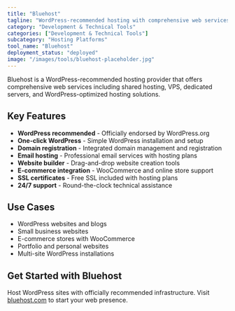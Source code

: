 ```yaml
---
title: "Bluehost"
tagline: "WordPress-recommended hosting with comprehensive web services"
category: "Development & Technical Tools"
categories: ["Development & Technical Tools"]
subcategory: "Hosting Platforms"
tool_name: "Bluehost"
deployment_status: "deployed"
image: "/images/tools/bluehost-placeholder.jpg"
---
```

Bluehost is a WordPress-recommended hosting provider that offers comprehensive web services including shared hosting, VPS, dedicated servers, and WordPress-optimized hosting solutions.

## Key Features

- **WordPress recommended** - Officially endorsed by WordPress.org
- **One-click WordPress** - Simple WordPress installation and setup
- **Domain registration** - Integrated domain management and registration
- **Email hosting** - Professional email services with hosting plans
- **Website builder** - Drag-and-drop website creation tools
- **E-commerce integration** - WooCommerce and online store support
- **SSL certificates** - Free SSL included with hosting plans
- **24/7 support** - Round-the-clock technical assistance

## Use Cases

- WordPress websites and blogs
- Small business websites
- E-commerce stores with WooCommerce
- Portfolio and personal websites
- Multi-site WordPress installations

## Get Started with Bluehost

Host WordPress sites with officially recommended infrastructure. Visit [bluehost.com](https://www.bluehost.com) to start your web presence.